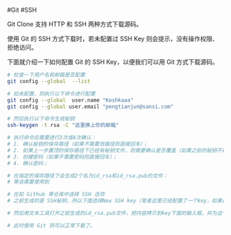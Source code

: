 
#Git #SSH

Git Clone 支持 HTTP 和 SSH 两种方式下载源码。

使用 Git 的 SSH 方式下载时，若未配置过 SSH Key 则会提示，没有操作权限、拒绝访问。

下面就介绍一下如何配置 Git 的 SSH Key，以便我们可以用 Git 方式下载源码。

```sh
# 检查一下用户名和邮箱是否配置
git config --global  --list 

# 如未配置，则执行以下命令进行配置
git config --global  user.name "Koshkaaa"
git config --global user.email "pengtianjun@sansi.com"

# 然后执行以下命令生成秘钥
ssh-keygen -t rsa -C "这里换上你的邮箱"

# 执行命令后需要进行3次或4次确认：
# 1. 确认秘钥的保存路径（如果不需要改路径则直接回车）；
# 2. 如果上一步置顶的保存路径下已经有秘钥文件，则需要确认是否覆盖（如果之前的秘钥不再需要则直接回车覆盖，如需要则手动拷贝到其他目录后再覆盖）；
# 3. 创建密码（如果不需要密码则直接回车）；
# 4. 确认密码；

# 在指定的保存路径下会生成2个名为id_rsa和id_rsa.pub的文件：
# 等会需要使用到

# 在如 Github 等仓库中选择 SSH 选项
# 之前生成的是 SSH秘钥，所以下面选择New SSH key（笔者这里已经配置了一个key，如果是未配置秘钥的用户，这里应该是空的）：

# 然后用文本工具打开之前生成的id_rsa.pub文件，把内容拷贝到key下面的输入框，并为这个key定义一个名称（通常用来区分不同主机），然后保存

# 此时使用 Git 则可以正常下载了。
```